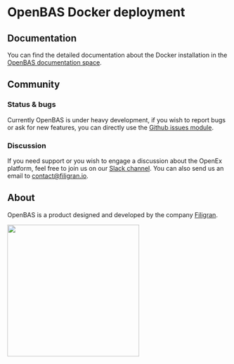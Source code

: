 # OpenBAS Docker deployment

## Documentation

You can find the detailed documentation about the Docker installation in the [OpenBAS documentation space](https://docs.openbas.io/latest/deployment/installation/#using-docker).

## Community

### Status & bugs

Currently OpenBAS is under heavy development, if you wish to report bugs or ask for new features, you can directly use the [Github issues module](https://github.com/OpenBAS-Platform/openbas/issues).

### Discussion

If you need support or you wish to engage a discussion about the OpenEx platform, feel free to join us on our [Slack channel](https://community.filigran.io). You can also send us an email to contact@filigran.io.

## About

OpenBAS is a product designed and developed by the company [Filigran](https://filigran.io).

<a href="https://filigran.io" alt="Filigran"><img src="https://github.com/OpenBAS-Platform/openbas/raw/master/.github/img/logo_filigran.png" width="300" /></a>